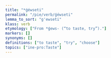 ```yaml
---
title: "*ǵéwseti"
permalink: "/pie/verb/ǵéwseti"
lemma_to_sort: "g'ewseti"
klass: verb
etymology: ["From *ǵews- (“to taste, try”)."]
markers: []
synonyms: []
definitions: ["to taste", "try", "choose"]
topics: ["ine-pro:Taste"]
---
```

